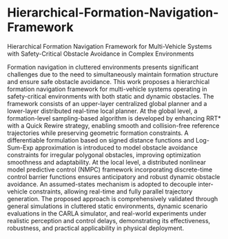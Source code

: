 # Hierarchical-Formation-Navigation-Framework
Hierarchical Formation Navigation Framework for Multi-Vehicle Systems with Safety-Critical Obstacle Avoidance in Complex Environments

Formation navigation in cluttered environments presents significant challenges due to the need to simultaneously maintain formation structure and ensure safe obstacle avoidance. This work proposes a hierarchical formation navigation framework for multi-vehicle systems operating in safety-critical environments with both static and dynamic obstacles. The framework consists of an upper-layer centralized global planner and a lower-layer distributed real-time local planner. At the global level, a formation-level sampling-based algorithm is developed by enhancing RRT* with a Quick Rewire strategy, enabling smooth and collision-free reference trajectories while preserving geometric formation constraints. A differentiable formulation based on signed distance functions and Log-Sum-Exp approximation is introduced to model obstacle avoidance constraints for irregular polygonal obstacles, improving optimization smoothness and adaptability. At the local level, a distributed nonlinear model predictive control (NMPC) framework incorporating discrete-time control barrier functions ensures anticipatory and robust dynamic obstacle avoidance. An assumed-states mechanism is adopted to decouple inter-vehicle constraints, allowing real-time and fully parallel trajectory generation. The proposed approach is comprehensively validated through general simulations in cluttered static environments, dynamic scenario evaluations in the CARLA simulator, and real-world experiments under realistic perception and control delays, demonstrating its effectiveness, robustness, and practical applicability in physical deployment.
